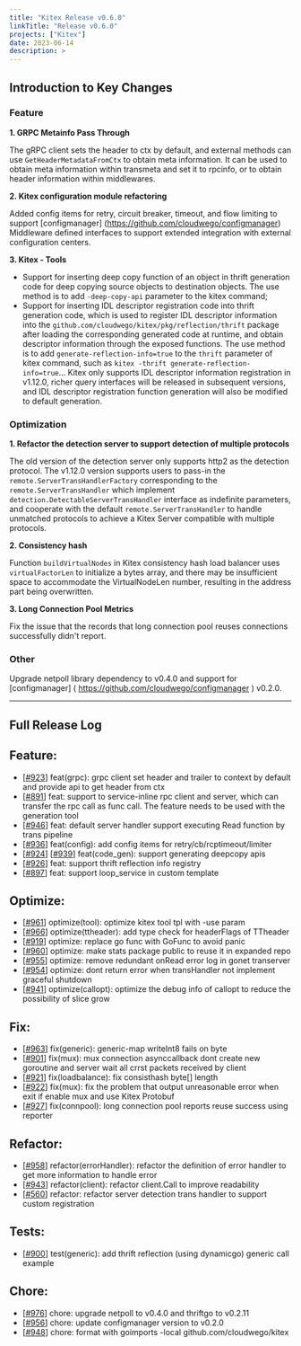 ```yaml
---
title: "Kitex Release v0.6.0"
linkTitle: "Release v0.6.0"
projects: ["Kitex"]
date: 2023-06-14
description: >
---
```


## **Introduction to Key Changes**

### **Feature**

**1. GRPC Metainfo Pass Through**

The gRPC client sets the header to ctx by default, and external methods can use `GetHeaderMetadataFromCtx` to obtain meta information. It can be used to obtain meta information within transmeta and set it to rpcinfo, or to obtain header information within middlewares.

**2. Kitex configuration module refactoring**

Added config items for retry, circuit breaker, timeout, and flow limiting to support [configmanager] (https://github.com/cloudwego/configmanager) Middleware defined interfaces to support extended integration with external configuration centers.

**3. Kitex - Tools**

- Support for inserting deep copy function of an object in thrift generation code for deep copying source objects to destination objects. The use method is to add `-deep-copy-api` parameter to the kitex command;
- Support for inserting IDL descriptor registration code into thrift generation code, which is used to register IDL descriptor information into the `github.com/cloudwego/kitex/pkg/reflection/thrift` package after loading the corresponding generated code at runtime, and obtain descriptor information through the exposed functions. The use method is to add `generate-reflection-info=true` to the `thrift` parameter of kitex command, such as `kitex -thrift generate-reflection-info=true`... Kitex only supports IDL descriptor information registration in v1.12.0, richer query interfaces will be released in subsequent versions, and IDL descriptor registration function generation will also be modified to default generation.

### **Optimization**

**1. Refactor the detection server to support detection of multiple protocols**

The old version of the detection server only supports http2 as the detection protocol. The v1.12.0 version supports users to pass-in the `remote.ServerTransHandlerFactory` corresponding to the `remote.ServerTransHandler` which implement `detection.DetectableServerTransHandler` interface as indefinite parameters, and cooperate with the default `remote.ServerTransHandler` to handle unmatched protocols to achieve a Kitex Server compatible with multiple protocols.

**2. Consistency hash**

Function `buildVirtualNodes` in Kitex consistency hash load balancer uses `virtualFactorLen` to initialize a bytes array, and there may be insufficient space to accommodate the VirtualNodeLen number, resulting in the address part being overwritten.

**3. Long Connection Pool Metrics**

Fix the issue that the records that long connection pool reuses connections successfully didn't report.

### **Other**

Upgrade netpoll library dependency to v0.4.0 and support for [configmanager] ( https://github.com/cloudwego/configmanager ) v0.2.0.

---

## **Full Release Log**

## Feature:

- [[#923](https://github.com/cloudwego/kitex/pull/923)] feat(grpc): grpc client set header and trailer to context by default and provide api to get header from ctx
- [[#891](https://github.com/cloudwego/kitex/pull/891)] feat: support to service-inline rpc client and server, which can transfer the rpc call as func call. The feature needs to be used with the generation tool
- [[#946](https://github.com/cloudwego/kitex/pull/946)] feat: default server handler support executing Read function by trans pipeline
- [[#936](https://github.com/cloudwego/kitex/pull/936)] feat(config): add config items for retry/cb/rcptimeout/limiter
- [[#924](https://github.com/cloudwego/kitex/pull/924)] [[#939](https://github.com/cloudwego/kitex/pull/939)] feat(code_gen): support generating deepcopy apis
- [[#926](https://github.com/cloudwego/kitex/pull/926)] feat: support thrift reflection info registry
- [[#897](https://github.com/cloudwego/kitex/pull/897)] feat: support loop_service in custom template

## Optimize:

- [[#961](https://github.com/cloudwego/kitex/pull/961)] optimize(tool): optimize kitex tool tpl with -use param
- [[#966](https://github.com/cloudwego/kitex/pull/966)] optimize(ttheader): add type check for headerFlags of TTheader
- [[#919](https://github.com/cloudwego/kitex/pull/919)] optimize: replace go func with GoFunc to avoid panic
- [[#960](https://github.com/cloudwego/kitex/pull/960)] optimize: make stats package public to reuse it in expanded repo
- [[#955](https://github.com/cloudwego/kitex/pull/955)] optimize: remove redundant onRead error log in gonet transerver
- [[#954](https://github.com/cloudwego/kitex/pull/954)] optimize: dont return error when transHandler not implement graceful shutdown
- [[#941](https://github.com/cloudwego/kitex/pull/941)] optimize(callopt): optimize the debug info of callopt to reduce the possibility of slice grow

## Fix:

- [[#963](https://github.com/cloudwego/kitex/pull/963)] fix(generic): generic-map writeInt8 fails on byte
- [[#901](https://github.com/cloudwego/kitex/pull/901)] fix(mux): mux connection asynccallback dont create new goroutine and server wait all crrst packets received by client
- [[#921](https://github.com/cloudwego/kitex/pull/921)] fix(loadbalance): fix consisthash byte[] length
- [[#922](https://github.com/cloudwego/kitex/pull/922)] fix(mux): fix the problem that output unreasonable error when exit if enable mux and use Kitex Protobuf
- [[#927](https://github.com/cloudwego/kitex/pull/927)] fix(connpool): long connection pool reports reuse success using reporter

## Refactor:

- [[#958](https://github.com/cloudwego/kitex/pull/958)] refactor(errorHandler): refactor the definition of error handler to get more information to handle error
- [[#943](https://github.com/cloudwego/kitex/pull/943)] refactor(client): refactor client.Call to improve readability
- [[#560](https://github.com/cloudwego/kitex/pull/560)] refactor: refactor server detection trans handler to support custom registration

## Tests:

- [[#900](https://github.com/cloudwego/kitex/pull/900)] test(generic): add thrift reflection (using dynamicgo) generic call example

## Chore:

- [[#976](https://github.com/cloudwego/kitex/pull/976)] chore: upgrade netpoll to v0.4.0 and thriftgo to v0.2.11
- [[#956](https://github.com/cloudwego/kitex/pull/956)] chore: update configmanager version to v0.2.0
- [[#948](https://github.com/cloudwego/kitex/pull/948)] chore: format with goimports -local github.com/cloudwego/kitex
